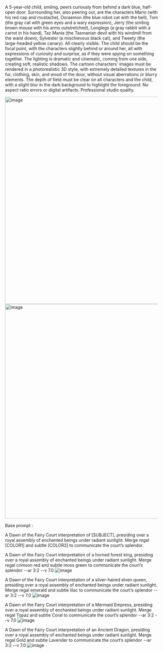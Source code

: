 A 5-year-old child, smiling, peers curiously from behind a dark blue, half-open door. Surrounding her, also peering out, are the characters Mario (with his red cap and mustache), Doraemon (the blue robot cat with the bell), Tom (the gray cat with green eyes and a wary expression), Jerry (the smiling brown mouse with his arms outstretched), Longlegs (a gray rabbit with a carrot in his hand), Taz Mania (the Tasmanian devil with his windmill from the waist down), Sylvester (a mischievous black cat), and Tweety (the large-headed yellow canary). All clearly visible.
The child should be the focal point, with the characters slightly behind or around her, all with expressions of curiosity and surprise, as if they were spying on something together. The lighting is dramatic and cinematic, coming from one side, creating soft, realistic shadows. The cartoon characters' images must be rendered in a photorealistic 3D style, with extremely detailed textures in the fur, clothing, skin, and wood of the door, without visual aberrations or blurry elements. The depth of field must be clear on all characters and the child, with a slight blur in the dark background to highlight the foreground. No aspect ratio errors or digital artifacts. Professional studio quality.

<img width="680" height="680" alt="image" src="https://github.com/user-attachments/assets/96d17ac7-64c0-498b-81a2-c60f5608ffc7" />






<img width="701" height="704" alt="image" src="https://github.com/user-attachments/assets/9a13bbe6-3ec9-433f-8d67-670bbe5db6c1" />

Base prompt :

A Dawn of the Fairy Court interpretation of [SUBJECT], presiding over a royal assembly of enchanted beings under radiant sunlight. Merge regal [COLOR1] and subtle [COLOR2] to communicate the court’s splendor.

A Dawn of the Fairy Court interpretation of a horned forest king, presiding over a royal assembly of enchanted beings under radiant sunlight. Merge regal crimson red and subtle moss green to communicate the court’s splendor --ar 3:2 --v 7.0
![image](https://github.com/user-attachments/assets/eddbce96-d263-49f7-96c0-9b5bd3cd4358)

A Dawn of the Fairy Court interpretation of a silver-haired elven queen, presiding over a royal assembly of enchanted beings under radiant sunlight. Merge regal emerald and subtle lilac to communicate the court’s splendor --ar 3:2 --v 7.0
![image](https://github.com/user-attachments/assets/dd135471-ee48-4417-9e62-3d9db4e88314)

A Dawn of the Fairy Court interpretation of a Mermaid Empress, presiding over a royal assembly of enchanted beings under radiant sunlight. Merge regal Topaz and subtle Coral to communicate the court’s splendor --ar 3:2 --v 7.0
![image](https://github.com/user-attachments/assets/56dc48bb-56f1-4105-8e6b-84491c0ff388)

A Dawn of the Fairy Court interpretation of an Ancient Dragon, presiding over a royal assembly of enchanted beings under radiant sunlight. Merge regal Gold and subtle Lavender to communicate the court’s splendor --ar 3:2 --v 7.0
![image](https://github.com/user-attachments/assets/525caaab-460f-4499-9aa6-017f0c96b3e6)
